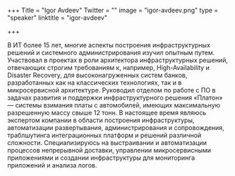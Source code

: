 +++
Title = "Igor Avdeev"
Twitter = ""
image = "igor-avdeev.png"
type = "speaker"
linktitle = "igor-avdeev"

+++

В ИТ более 15 лет, многие аспекты построения инфраструктурных решений и системного администрирования изучил опытным путем. Участвовал в проектах в роли архитектора инфраструктурных решений, отвечающих строгим требованиям к, например, High-Availability и Disaster Recovery, для высоконагруженных систем банков, разработанных как на классических технологиях, так и в микросервисной архитектуре. Руководил отделом по работе с ПО в задачах развития и поддержки инфраструктурного решения «Платон» — системы взимания платы с автомобилей, имеющих максимальную разрешенную массу свыше 12 тонн. В настоящее время являюсь экспертом компании в области построения инфраструктуры, автоматизации развертывания, администрирования и сопровождения, траблшутинга интеграционных платформ и решений различной сложности. Специализируюсь на выстраивании и автоматизации процессов непрерывной доставки, управлении микросервисными приложениями и создании инфраструктуры для мониторинга приложений и анализа логов.
